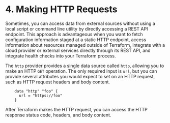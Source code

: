 # 4. Making HTTP Requests

Sometimes, you can access data from external sources without using a local script or command line utility by directly accessing a REST API endpoint. This approach is advantageous when you want to fetch configuration information staged at a static HTTP endpoint, access information about resources managed outside of Terraform, integrate with a cloud provider or external services directly through its REST API, and integrate health checks into your Terraform process.

The `http` provider provides a single data source called `http`, allowing you to make an HTTP `GET` operation. The only required input is `url`, but you can provide several attributes you would expect to set on an HTTP request, such as HTTP request headers and body content. 

```
	data "http" "foo" {
	  url = "https://foo"
	}
```

After Terraform makes the HTTP request, you can access the HTTP response status code, headers, and body content.